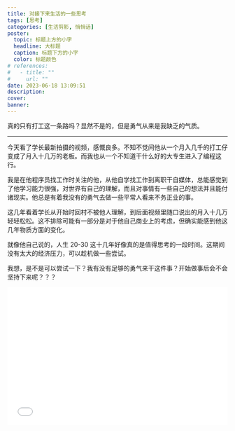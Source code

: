 ```yaml
---
title: 对接下来生活的一些思考
tags: [思考]
categories: [生活剪影, 悄悄话]
poster:
  topic: 标题上方的小字
  headline: 大标题
  caption: 标题下方的小字
  color: 标题颜色
# references:
#   - title: ""
#     url: ""
date: 2023-06-18 13:09:51
description:
cover:
banner:
---
```


真的只有打工这一条路吗？显然不是的，但是勇气从来是我缺乏的气质。

<!-- more -->

---

今天看了学长最新拍摄的视频，感慨良多。不知不觉间他从一个月入几千的打工仔变成了月入十几万的老板。而我也从一个不知道干什么好的大专生进入了编程这行。

我是在他程序员找工作时关注的他，从他自学找工作到离职干自媒体，总能感觉到了他学习能力很强，对世界有自己的理解，而且对事情有一些自己的想法并且能付诸现实。他总是有着我没有的勇气去做一些平常人看来不务正业的事。

这几年看着学长从开始时回村不被他人理解，到后面视频里随口说出的月入十几万轻轻松松。这不排除可能有一部分是对于他自己商业上的考虑，但确实能感到他这几年物质方面的变化。

就像他自己说的，人生 20-30 这十几年好像真的是值得思考的一段时间。这期间没有太大的经济压力，可以趁机做一些尝试。

我想，是不是可以尝试一下？我有没有足够的勇气来干这件事？开始做事后会不会坚持下来呢？？？

<iframe src="//player.bilibili.com/player.html?aid=551877269&bvid=BV1pi4y1y77n&cid=540549460&page=1" scrolling="no" border="0" frameborder="no" framespacing="0" allowfullscreen="true" style="width:100%;min-height:315px"> </iframe>

<!-- <iframe width="560" height="315" src="https://www.youtube.com/embed/vMnQDhnGiqM" title="YouTube video player" frameborder="0" allow="accelerometer; autoplay; clipboard-write; encrypted-media; gyroscope; picture-in-picture; web-share" allowfullscreen></iframe> -->
